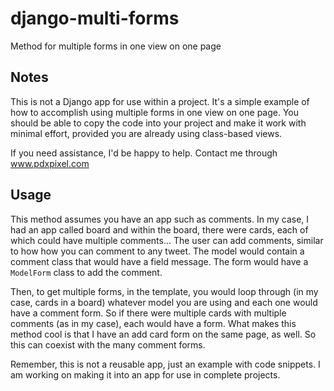 # django-multi-forms
Method for multiple forms in one view on one page

## Notes
This is not a Django app for use within a project. It's a simple example of how to accomplish using multiple forms in one view on one page. You should be able to copy the code into your project and make it work with minimal effort, provided you are already using class-based views.

If you need assistance, I'd be happy to help. Contact me through www.pdxpixel.com

## Usage

This method assumes you have an app such as comments. In my case, I had an app called board and within the board, there were cards, each of which could have multiple comments... The user can add comments, similar to how how you can comment to any tweet. The model would contain a comment class that would have a field message. The form would have a `ModelForm` class to add the comment.

Then, to get multiple forms, in the template, you would loop through (in my case, cards in a board) whatever model you are using and each one would have a comment form. So if there were multiple cards with multiple comments (as in my case), each would have a form. What makes this method cool is that I have an add card form on the same page, as well. So this can coexist with the many comment forms.

Remember, this is not a reusable app, just an example with code snippets. I am working on making it into an app for use in complete projects.

